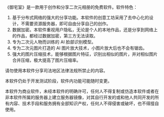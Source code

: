 《御宅室》是一款用于创作和分享二次元相册的免费软件。软件特色：

1. 基于分布式网络的强大的分享功能。本软件的创意工坊采用了去中心化的设计，不需要资源服务器，即可自由分享自己的创作。
2. 数据加密。本软件重视用户隐私，无论是个人的本地作品，还是分享到网络上的作品，都经过数据加密，第三方无法读取。
3. 专为二次元人物而训练的 AI 脸部识别模型。
4. 专为二次元图片打造的 AI 图片放大技术，小图片放大后也不会有锯齿。
5. 强大的图片压缩技术，能够根据图片特征，识别出相似的图片，并对相似图片合并压缩，极大提高了图片压缩率。

请勿使用本软件分享司法地区法律法规所禁止的内容。

本软件仍处于开发测试阶段，软件内功能可能随时变更。

本软件为商业软件，未经本软件的明确许可，任何人不得复制或仿造本软件或者在非本软件所属的服务器上建立服务器镜像，对其自行开发的或和他人共同开发的所有内容、技术手段和服务拥有全部知识产权，任何人不得侵害或破坏，也不得擅自使用。
